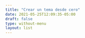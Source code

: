 ```yaml
---
title: "Crear un tema desde cero"
date: 2021-05-25T12:09:35-05:00
draft: false
type: without-menu
layout: list
---
```

